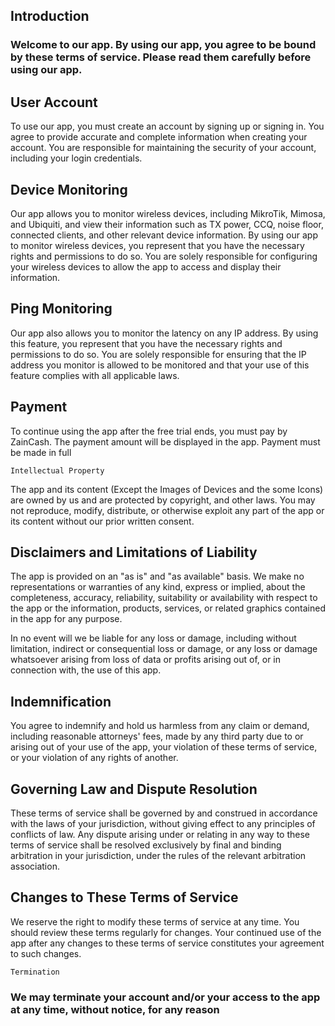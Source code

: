 
## Introduction

### Welcome to our app. By using our app, you agree to be bound by these terms of service. Please read them carefully before using our app.

## User Account

To use our app, you must create an account by signing up or signing in. You agree to provide accurate and complete information when creating your account. You are responsible for maintaining the security of your account, including your login credentials.

## Device Monitoring

Our app allows you to monitor wireless devices, including MikroTik, Mimosa, and Ubiquiti, and view their information such as TX power, CCQ, noise floor, 
connected clients, and other relevant device information. By using our app to monitor wireless devices, 
you represent that you have the necessary rights and permissions to do so.
You are solely responsible for configuring your wireless devices to allow the app to access and display their information.

## Ping Monitoring

Our app also allows you to monitor the latency on any IP address. By using this feature, you represent that you have the necessary rights and permissions to do so. You are solely responsible for ensuring that the IP address you monitor is allowed to be monitored and that your use of this feature complies with all applicable laws.


## Payment

To continue using the app after the free trial ends, you must pay by ZainCash. The payment amount will be displayed in the app. Payment must be made in full 

    Intellectual Property

The app and its content (Except the Images of Devices and the some Icons) are owned by us and are protected by copyright, and other laws. You may not reproduce, modify, distribute, or otherwise exploit any part of the app or its content without our prior written consent.

## Disclaimers and Limitations of Liability

The app is provided on an "as is" and "as available" basis. We make no representations or warranties of any kind, express or implied, about the completeness, accuracy, reliability, suitability or availability with respect to the app or the information, products, services, or related graphics contained in the app for any purpose.

In no event will we be liable for any loss or damage, including without limitation, indirect or consequential loss or damage, or any loss or damage whatsoever arising from loss of data or profits arising out of, or in connection with, the use of this app.

## Indemnification

You agree to indemnify and hold us harmless from any claim or demand, including reasonable attorneys' fees, made by any third party due to or arising out of your use of the app, your violation of these terms of service, or your violation of any rights of another.

## Governing Law and Dispute Resolution

These terms of service shall be governed by and construed in accordance with the laws of your jurisdiction, without giving effect to any principles of conflicts of law. Any dispute arising under or relating in any way to these terms of service 
shall be resolved exclusively by final and binding arbitration in your jurisdiction, under the rules of the relevant arbitration association.

## Changes to These Terms of Service

We reserve the right to modify these terms of service at any time. You should review these terms regularly for changes. Your continued use of the app after any changes to these terms of service constitutes your agreement to such changes.

    Termination
        
### We may terminate your account and/or your access to the app at any time, without notice, for any reason 

